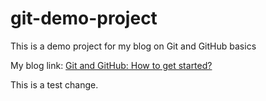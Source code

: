 # git-demo-project
This is a demo project for my blog on Git and GitHub basics

My blog link:
[Git and GitHub: How to get started?](https://medium.com/@tobiburrahman786/git-and-github-how-to-get-started-965f68f969a7?sk=1f39bd13f59586dc9840b89966a12ef2)

This is a test change.
